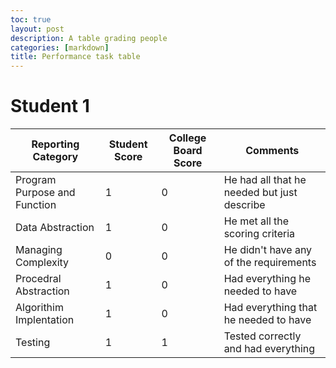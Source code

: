 ```yaml
---
toc: true
layout: post
description: A table grading people
categories: [markdown]
title: Performance task table
---
```


# Student 1

|Reporting Category|Student Score|College Board Score|Comments|
|---|---|---|---|
|Program Purpose and Function|1|0|He had all that he needed but just describe|
|Data Abstraction|1|0|He met all the scoring criteria|
|Managing Complexity|0|0|He didn't have any of the requirements|
|Procedral Abstraction|1|0|Had everything he needed to have|
|Algorithim Implentation|1|0|Had everything that he needed to have|
|Testing|1|1|Tested correctly and had everything|

